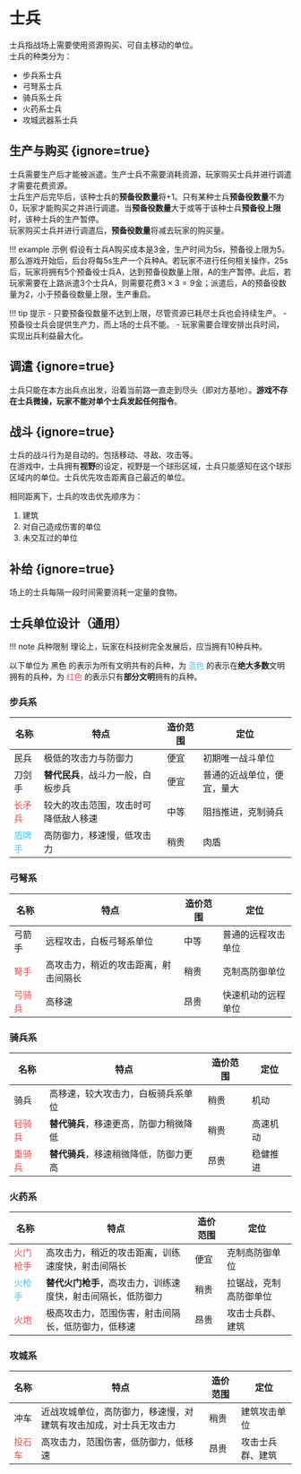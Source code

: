 # 士兵

士兵指战场上需要使用资源购买、可自主移动的单位。  
士兵的种类分为：
- 步兵系士兵
- 弓弩系士兵
- 骑兵系士兵
- 火药系士兵
- 攻城武器系士兵

## 生产与购买 {ignore=true}

士兵需要生产后才能被派遣。生产士兵不需要消耗资源，玩家购买士兵并进行调遣才需要花费资源。  
士兵生产后完毕后，该种士兵的**预备役数量**将+1。只有某种士兵**预备役数量**不为0，玩家才能购买之并进行调遣。当**预备役数量**大于或等于该种士兵**预备役上限**时，该种士兵的生产暂停。  
玩家购买士兵并进行调遣后，**预备役数量**将减去玩家的购买量。

!!! example 示例
    假设有士兵A购买成本是3金，生产时间为5s，预备役上限为5。那么游戏开始后，后台将每5s生产一个兵种A。若玩家不进行任何相关操作，25s后，玩家将拥有5个预备役士兵A，达到预备役数量上限，A的生产暂停。此后，若玩家需要在上路派遣3个士兵A，则需要花费$3\times 3=9$金；派遣后，A的预备役数量为2，小于预备役数量上限，生产重启。

!!! tip 提示
    - 只要预备役数量不达到上限，尽管资源已耗尽士兵也会持续生产。
    - 预备役士兵会提供生产力，而上场的士兵不能。
    - 玩家需要合理安排出兵时间，实现出兵利益最大化。

## 调遣 {ignore=true}

士兵只能在本方出兵点出发，沿着当前路一直走到尽头（即对方基地）。**游戏不存在士兵微操，玩家不能对单个士兵发起任何指令**。

## 战斗 {ignore=true}

士兵的战斗行为是自动的。包括移动、寻敌、攻击等。  
在游戏中，士兵拥有**视野**的设定，视野是一个球形区域，士兵只能感知在这个球形区域内的单位。士兵优先攻击距离自己最近的单位。

相同距离下，士兵的攻击优先顺序为：
1. 建筑
2. 对自己造成伤害的单位
3. 未交互过的单位

## 补给 {ignore=true}

场上的士兵每隔一段时间需要消耗一定量的食物。

## 士兵单位设计（通用）

!!! note 兵种限制
    理论上，玩家在科技树完全发展后，应当拥有10种兵种。

以下单位为 黑色 的表示为所有文明共有的兵种，为<span style="color:#4EC5F1"> 蓝色 </span>的表示在**绝大多数**文明拥有的兵种，为<span style="color:#eb4c4c"> 红色 </span>的表示只有**部分文明**拥有的兵种。
### 步兵系
名称|特点|造价范围|定位
-----|-----|-----|-----|
民兵|极低的攻击力与防御力|便宜|初期唯一战斗单位|
刀剑手|**替代民兵**，战斗力一般，白板步兵|便宜|普通的近战单位，便宜，量大|
<span style="color:#eb4c4c">长矛兵</span>|较大的攻击范围，攻击时可降低敌人移速|中等|阻挡推进，克制骑兵|
<span style="color:#4EC5F1">盾牌手</span>|高防御力，移速慢，低攻击力|稍贵|肉盾|

### 弓弩系

名称|特点|造价范围|定位
-----|-----|-----|-----|
弓箭手|远程攻击，白板弓弩系单位|中等|普通的远程攻击单位|
<span style="color:#eb4c4c">弩手</span>|高攻击力，稍近的攻击距离，射击间隔长|稍贵|克制高防御单位|
<span style="color:#eb4c4c">弓骑兵</span>|高移速|昂贵|快速机动的远程单位|


### 骑兵系

名称|特点|造价范围|定位
-----|-----|-----|-----|
骑兵|高移速，较大攻击力，白板骑兵系单位|稍贵|机动|
<span style="color:#eb4c4c">轻骑兵</span>|**替代骑兵**，移速更高，防御力稍微降低|稍贵|高速机动|
<span style="color:#eb4c4c">重骑兵</span>|**替代骑兵**，移速稍微降低，防御力更高|昂贵|稳健推进|


### 火药系
名称|特点|造价范围|定位
-----|-----|-----|-----|
<span style="color:#eb4c4c">火门枪手</span>|高攻击力，稍近的攻击距离，训练速度快，射击间隔长|便宜|克制高防御单位|
<span style="color:#4EC5F1">火枪手</span>|**替代火门枪手**，高攻击力，训练速度快，射击间隔长，低防御力|稍贵|拉锯战，克制高防御单位|
<span style="color:#eb4c4c">火炮</span>|极高攻击力，范围伤害，射击间隔长，低防御力，低移速|昂贵|攻击士兵群、建筑|


### 攻城系
名称|特点|造价范围|定位
-----|-----|-----|-----|
冲车|近战攻城单位，高防御力，移速慢，对建筑有攻击加成，对士兵无攻击力|稍贵|建筑攻击单位|
<span style="color:#eb4c4c">投石车</span>|高攻击力，范围伤害，低防御力，低移速|昂贵|攻击士兵群、建筑|


